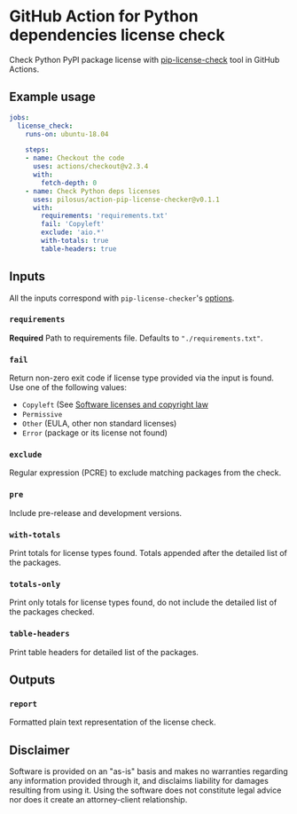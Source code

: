 # GitHub Action for Python dependencies license check

Check Python PyPI package license with
[pip-license-check](https://github.com/pilosus/pip-license-checker)
tool in GitHub Actions.

## Example usage

```yaml
jobs:
  license_check:
    runs-on: ubuntu-18.04

    steps:
    - name: Checkout the code
      uses: actions/checkout@v2.3.4
      with:
        fetch-depth: 0
    - name: Check Python deps licenses
      uses: pilosus/action-pip-license-checker@v0.1.1
      with:
        requirements: 'requirements.txt'
        fail: 'Copyleft'
        exclude: 'aio.*'
        with-totals: true
        table-headers: true
```


## Inputs

All the inputs correspond with `pip-license-checker`'s
[options](https://github.com/pilosus/pip-license-checker#help).

### `requirements`

**Required** Path to requirements file. Defaults to `"./requirements.txt"`.

### `fail`

Return non-zero exit code if license type provided via the input is found.
Use one of the following values:

- `Copyleft` (See [Software licenses and copyright law](https://en.wikipedia.org/wiki/Software_license#Software_licenses_and_copyright_law)
- `Permissive`
- `Other` (EULA, other non standard licenses)
- `Error` (package or its license not found)

### `exclude`

Regular expression (PCRE) to exclude matching packages from the check.

### `pre`

Include pre-release and development versions.

### `with-totals`

Print totals for license types found. Totals appended after the detailed list of the packages.

### `totals-only`

Print only totals for license types found, do not include the detailed list of the packages checked.

### `table-headers`

Print table headers for detailed list of the packages.

## Outputs

### `report`

Formatted plain text representation of the license check.


## Disclaimer

Software is provided on an "as-is" basis and makes no warranties
regarding any information provided through it, and disclaims liability
for damages resulting from using it. Using the software does not
constitute legal advice nor does it create an attorney-client
relationship.
